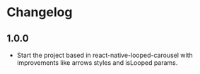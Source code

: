 # Changelog

## 1.0.0
- Start the project based in react-native-looped-carousel with improvements like arrows styles and isLooped params.

